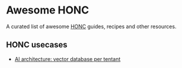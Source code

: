 # Awesome HONC
A curated list of awesome [HONC](www.honc.dev) guides, recipes and other resources.

## HONC usecases
- [AI architecture: vector database per tentant](https://github.com/neondatabase/db-per-tenant)
